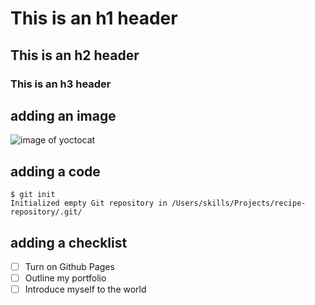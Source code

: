 # This is an h1 header
## This is an h2 header
### This is an h3 header

## adding an image

![image of yoctocat](https://octodex.github.com/images/yaktocat.png)

## adding a code
```
$ git init
Initialized empty Git repository in /Users/skills/Projects/recipe-repository/.git/
```

## adding a checklist
- [ ] Turn on Github Pages
- [ ] Outline my portfolio
- [ ] Introduce myself to the world

